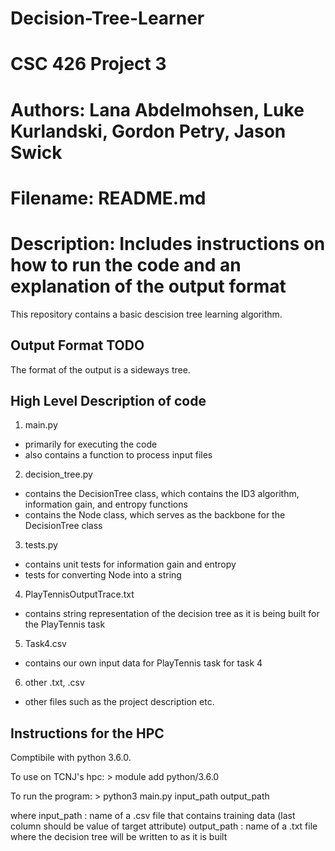 # Decision-Tree-Learner
# CSC 426 Project 3
# Authors: Lana Abdelmohsen, Luke Kurlandski, Gordon Petry, Jason Swick
# Filename: README.md
# Description: Includes instructions on how to run the code and an explanation of the output format
This repository contains a basic descision tree learning algorithm.
## Output Format **TODO**
The format of the output is a sideways tree.

## High Level Description of code
1. main.py 
- primarily for executing the code
- also contains a function to process input files
2. decision_tree.py 
- contains the DecisionTree class, which contains the ID3 algorithm, information gain, and entropy functions
- contains the Node class, which serves as the backbone for the DecisionTree class
3. tests.py
- contains unit tests for information gain and entropy
- tests for converting Node into a string
4. PlayTennisOutputTrace.txt
- contains string representation of the decision tree as it is being built for the PlayTennis task
5. Task4.csv
- contains our own input data for PlayTennis task for task 4
6. other .txt, .csv
- other files such as the project description etc.


## Instructions for the HPC 
Comptibile with python 3.6.0. 

To use on TCNJ's hpc:
	> module add python/3.6.0

To run the program:
	> python3 main.py input_path output_path

where
	input_path : name of a .csv file that contains training data (last column should be value of target attribute)
	output_path : name of a .txt file where the decision tree will be written to as it is built
